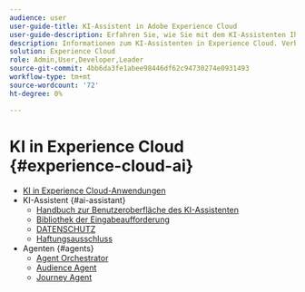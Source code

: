 ```yaml
---
audience: user
user-guide-title: KI-Assistent in Adobe Experience Cloud
user-guide-description: Erfahren Sie, wie Sie mit dem KI-Assistenten Ihren Workflow mit Adobe Experience Platform und Real-Time Customer Data Platform beschleunigen können.
description: Informationen zum KI-Assistenten in Experience Cloud. Verbessern Sie Ihr Produktwissen und erhalten Sie operative Erkenntnisse mithilfe von KI in Experience Cloud.
solution: Experience Cloud
role: Admin,User,Developer,Leader
source-git-commit: 4bb6da3fe1abee98446df62c94730274e0931493
workflow-type: tm+mt
source-wordcount: '72'
ht-degree: 0%

---
```



# KI in Experience Cloud {#experience-cloud-ai}

- [KI in Experience Cloud-Anwendungen](home.md)
- KI-Assistent {#ai-assistant}
   - [Handbuch zur Benutzeroberfläche des KI-Assistenten](./ai-assistant/ai-assistant-ui.md)
   - [Bibliothek der Eingabeaufforderung](./ai-assistant/prompt-library.md)
   - [DATENSCHUTZ](./ai-assistant/privacy.md)
   - [Haftungsausschluss](./ai-assistant/legal-disclaimer.md)
- Agenten {#agents}
   - [Agent Orchestrator](./agents/agent-orchestrator.md)
   - [Audience Agent](./agents/audience.md)
   - [Journey Agent](./agents/ajo-agent-analyze.md)


